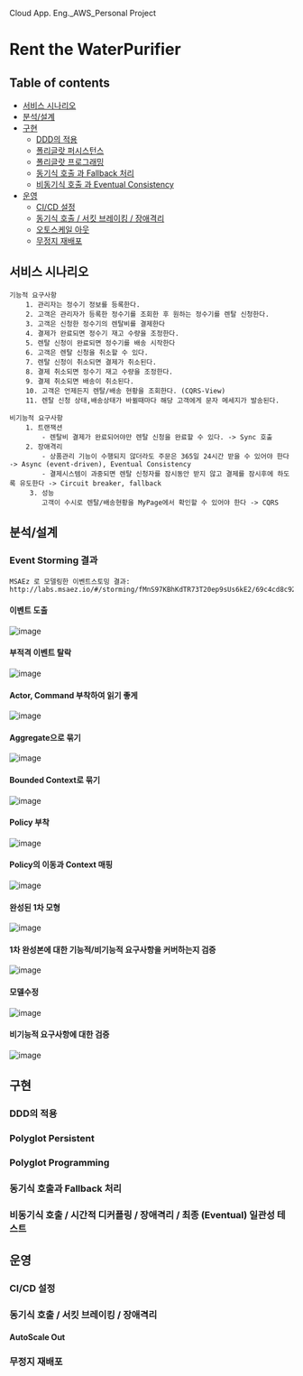 Cloud App. Eng._AWS_Personal Project
# Rent the WaterPurifier

## Table of contents
  - [서비스 시나리오](#서비스-시나리오)
  - [분석/설계](#분석설계)
  - [구현](#구현)
    - [DDD의 적용](#ddd-의-적용)
    - [폴리글랏 퍼시스턴스](#폴리글랏-퍼시스턴스)
    - [폴리글랏 프로그래밍](#폴리글랏-프로그래밍)
    - [동기식 호출 과 Fallback 처리](#동기식-호출-과-Fallback-처리)
    - [비동기식 호출 과 Eventual Consistency](#비동기식-호출-과-Eventual-Consistency)
  - [운영](#운영)
    - [CI/CD 설정](#cicd설정)
    - [동기식 호출 / 서킷 브레이킹 / 장애격리](#동기식-호출-서킷-브레이킹-장애격리)
    - [오토스케일 아웃](#오토스케일-아웃)
    - [무정지 재배포](#무정지-재배포)

## 서비스 시나리오
    기능적 요구사항
        1. 관리자는 정수기 정보를 등록한다.
        2. 고객은 관리자가 등록한 정수기를 조회한 후 원하는 정수기를 렌탈 신청한다.
        3. 고객은 신청한 정수기의 렌탈비를 결제한다
        4. 결제가 완료되면 정수기 재고 수량을 조정한다. 
        5. 렌탈 신청이 완료되면 정수기를 배송 시작한다
        6. 고객은 렌탈 신청을 취소할 수 있다.
        7. 렌탈 신청이 취소되면 결제가 취소된다.
        8. 결제 취소되면 정수기 재고 수량을 조정한다. 
        9. 결제 취소되면 배송이 취소된다.
        10. 고객은 언제든지 렌탈/배송 현황을 조회한다. (CQRS-View)
        11. 렌탈 신청 상태,배송상태가 바뀔때마다 해당 고객에게 문자 메세지가 발송된다. 

    비기능적 요구사항
        1. 트랜잭션 
            - 렌탈비 결제가 완료되어야만 렌탈 신청을 완료할 수 있다. -> Sync 호출
        2. 장애격리
            - 상품관리 기능이 수행되지 않더라도 주문은 365일 24시간 받을 수 있어야 한다 -> Async (event-driven), Eventual Consistency
            - 결제시스템이 과중되면 렌탈 신청자를 잠시동안 받지 않고 결제를 잠시후에 하도록 유도한다 -> Circuit breaker, fallback
         3. 성능
            고객이 수시로 렌탈/배송현황을 MyPage에서 확인할 수 있어야 한다 -> CQRS

## 분석/설계
### Event Storming 결과
    MSAEz 로 모델링한 이벤트스토밍 결과: http://labs.msaez.io/#/storming/fMnS97KBhKdTR73T20ep9sUs6kE2/69c4cd8c92b1f6f3b5d35ea823ab4921

#### 이벤트 도출
 ![image](https://user-images.githubusercontent.com/87048633/129510838-93083903-ff02-40aa-ac7d-2baaa87b8e57.png)

#### 부적격 이벤트 탈락
 ![image](https://user-images.githubusercontent.com/87048633/129510865-2c6a3cfe-f293-4f2f-99ac-c18b86d7f7cf.png)
 
#### Actor, Command 부착하여 읽기 좋게
 ![image](https://user-images.githubusercontent.com/87048633/129510881-88f8567f-dc12-4671-87c1-644e2308630f.png)
 
#### Aggregate으로 묶기
 ![image](https://user-images.githubusercontent.com/87048633/129510894-2935b76f-b7f0-4289-99e0-7d8c847e72a1.png)
 
#### Bounded Context로 묶기
 ![image](https://user-images.githubusercontent.com/87048633/129510902-38b255f4-ed81-4de3-a96c-f45dd553bfcc.png)

#### Policy 부착
 ![image](https://user-images.githubusercontent.com/87048633/129510915-15e35f37-1535-46f9-b74f-41f990cd9695.png)

#### Policy의 이동과 Context 매핑
 ![image](https://user-images.githubusercontent.com/87048633/129510929-3ec576d0-5941-4a31-be75-c1bad607a2b7.png)
 
#### 완성된 1차 모형
 ![image](https://user-images.githubusercontent.com/87048633/129510939-ba685a74-0be2-4143-aa9e-c704ab1f0fe9.png)
 
#### 1차 완성본에 대한 기능적/비기능적 요구사항을 커버하는지 검증
 ![image](https://user-images.githubusercontent.com/87048633/129510952-f71928e9-9c33-4d05-8c68-ab3b8af7752f.png)

#### 모델수정
 ![image](https://user-images.githubusercontent.com/87048633/129510961-92b5eb54-dea4-4c75-a2d8-67946700b63a.png)

#### 비기능적 요구사항에 대한 검증
 ![image](https://user-images.githubusercontent.com/87048633/129510971-3eb107a0-8fc7-4d8e-92ea-028c79b7d1c8.png)
 
 
 
## 구현
### DDD의 적용
### Polyglot Persistent
### Polyglot Programming
### 동기식 호출과 Fallback 처리
### 비동기식 호출 / 시간적 디커플링 / 장애격리 / 최종 (Eventual) 일관성 테스트

## 운영
### CI/CD 설정
### 동기식 호출 / 서킷 브레이킹 / 장애격리
#### AutoScale Out
### 무정지 재배포
